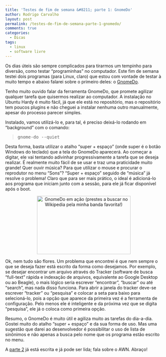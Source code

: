 ```yaml
---
title: 'Testes de fim de semana &#8211; parte 1: GnomeDo'
author: Rodrigo Carvalho
layout: post
permalink: /testes-de-fim-de-semana-parte-1-gnomedo/
comments: true
categories:
  - Dicas
tags:
  - linux
  - software livre
---
```

Os dias úteis são sempre complicados para tirarmos um tempinho para diversão, como testar &#8220;programinhas&#8221; no computador. Este fim de semana testei dois programas (para Linux, claro) que estou com vontade de testar à muito tempo e abaixo falarei sobre o primeiro deles: o <a href="https://wiki.ubuntu.com/GnomeDo" target="_blank">GnomeDo</a>.

Tenho muito ouvido falar da ferramenta GnomeDo, que promete agilizar qualquer tarefa que quisermos realizar ao computador. A instalação no Ubuntu Hardy é muito fácil, já que ele está no repositório, mas o repositório tem poucos plugins e não cheguei a instalar nenhuma outro manualmente, apesar do processo parecer simples.

Instalado, vamos utilizá-lo e, para tal, é preciso deixá-lo rodando em &#8220;background&#8221; com o comando:

> <pre>gnome-do --quiet</pre>

Desta forma, basta utilizar o atalho &#8220;super + espaço&#8221; (onde super é o botão Windows do teclado) que a tela do GnomeDo aparecerá. Ao começar a digitar, ele vai tentando adivinhar progressivamente a tarefa que se deseja realizar. É realmente muito fácil de se usar e traz uma praticidade muito grande! Quer ouvir música? Para que utilizar o mouse e procurar o reprodutor no menu &#8220;Sons&#8221;? &#8220;Super + espaço&#8221; seguido de &#8220;música&#8221; já resolve o problema! Claro que para ser mais prático, o ideal é adicioná-lo aos programa que iniciam junto com a sessão, para ele já ficar disponível após o boot.

<p style="text-align:center;">
  <a href="https://rcarvalho.files.wordpress.com/2008/05/gnomedo.png"><img class="size-medium wp-image-9" src="https://rcarvalho.files.wordpress.com/2008/05/gnomedo.png?w=300" alt="GnomeDo em ação (prestes a buscar no Wikipedia pela minha banda favorita!)" width="300" height="187" /></a>
</p>

Ok, nem tudo são flores. Um problema que encontrei é que nem sempre o que se deseja fazer está escrito da forma como desejamos. Por exemplo, se desejar encontrar um arquivo através do Tracker (software de busca &#8220;full-text&#8221; rápida e indexação de arquivos, equivalente ao Google Desktop ou ao Beagle), o mais lógico seria escrever &#8220;encontrar&#8221;, &#8220;buscar&#8221; ou até &#8220;search&#8221;, mas nada disso funciona. Para abrir a janela do tracker deve-se escrever &#8220;tracker&#8221; ou &#8220;pesquisa&#8221; e colocar a seta para baixo para selecioná-lo, pois a opção que aparece da primeira vez é a ferramenta de configuração. Pelo menos ele é inteligente e da próxima vez que se digita &#8220;pesquisa&#8221;, ele já o coloca como primeira opção.

Resumo, o GnomeDo é muito útil e agiliza muito as tarefas do dia-a-dia. Gostei muito do atalho &#8220;super + espaço&#8221; e da sua forma de uso. Mas uma sugestão que darei ao desenvolvedor é possibilitar o uso de lista de sinônimos e não apenas a busca pelo nome que os programa estão escrito no menu.

A [parte 2][1] já está escrita e já pode ser lida; fala sobre o AWN. Abraço!

 [1]: /testes-de-fim-de-semana-parte-2-awn/
